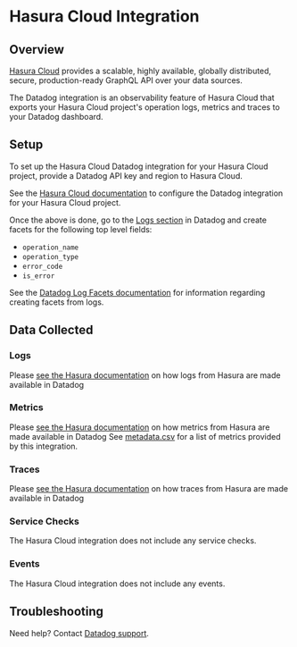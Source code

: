 # Hasura Cloud Integration

## Overview

[Hasura Cloud][1] provides a scalable, highly available, globally distributed,
secure, production-ready GraphQL API over your data sources.

The Datadog integration is an observability feature of Hasura Cloud that exports
your Hasura Cloud project's operation logs, metrics and traces to your Datadog dashboard. 

## Setup

To set up the Hasura Cloud Datadog integration for your Hasura Cloud project, provide a Datadog API key and region to Hasura Cloud.

See the [Hasura Cloud documentation][3] to configure the Datadog integration for your Hasura Cloud project.

Once the above is done, go to the [Logs section][5] in Datadog and create facets for the following top level fields:

* `operation_name`
* `operation_type`
* `error_code`
* `is_error`

See the [Datadog Log Facets documentation][4] for information regarding creating facets from logs.

## Data Collected

### Logs

Please [see the Hasura documentation][7] on how logs from Hasura are made available in Datadog

### Metrics

Please [see the Hasura documentation][8] on how metrics from Hasura are made available in Datadog
See [metadata.csv][4] for a list of metrics provided by this integration.

### Traces

Please [see the Hasura documentation][9] on how traces from Hasura are made available in Datadog

### Service Checks

The Hasura Cloud integration does not include any service checks.

### Events

The Hasura Cloud integration does not include any events.

## Troubleshooting

Need help? Contact [Datadog support][6].

[1]: https://hasura.io/cloud/
[2]: https://raw.githubusercontent.com/DataDog/integrations-extras/master/algorithmia/images/algorithmia-insights-datadog.png
[3]: https://hasura.io/docs/latest/graphql/cloud/metrics/integrations/datadog.html
[4]: https://docs.datadoghq.com/logs/explorer/facets/#create-facets
[5]: http://app.datadoghq.com/logs
[6]: https://docs.datadoghq.com/help/
[7]: https://hasura.io/docs/latest/observability/integrations/datadog/#view-logs
[8]: https://hasura.io/docs/latest/observability/integrations/datadog/#view-metrics
[9]: https://hasura.io/docs/latest/observability/integrations/datadog/#view-traces
